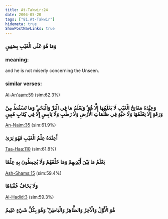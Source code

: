 ```yaml
---
title: At-Takwir:24
date: 2004-05-20
tags: ["81.At-Takwir"]
hidemeta: true 
ShowPostNavLinks: true 
---
```

### وَمَا هُوَ عَلَى الْغَيْبِ بِضَنِينٍ
### meaning: 
and he is not miserly concerning the Unseen.
### similar verses: 

[Al-An'aam:59](/6/59) (sim:62.3%)

### وَعِنْدَهُ مَفَاتِحُ الْغَيْبِ لَا يَعْلَمُهَا إِلَّا هُوَ ۚ وَيَعْلَمُ مَا فِي الْبَرِّ وَالْبَحْرِ ۚ وَمَا تَسْقُطُ مِنْ وَرَقَةٍ إِلَّا يَعْلَمُهَا وَلَا حَبَّةٍ فِي ظُلُمَاتِ الْأَرْضِ وَلَا رَطْبٍ وَلَا يَابِسٍ إِلَّا فِي كِتَابٍ مُبِينٍ

[An-Najm:35](/53/35) (sim:61.9%)

### أَعِنْدَهُ عِلْمُ الْغَيْبِ فَهُوَ يَرَىٰ

[Taa-Haa:110](/20/110) (sim:61.8%)

### يَعْلَمُ مَا بَيْنَ أَيْدِيهِمْ وَمَا خَلْفَهُمْ وَلَا يُحِيطُونَ بِهِ عِلْمًا

[Ash-Shams:15](/91/15) (sim:59.4%)

### وَلَا يَخَافُ عُقْبَاهَا

[Al-Hadid:3](/57/3) (sim:59.3%)

### هُوَ الْأَوَّلُ وَالْآخِرُ وَالظَّاهِرُ وَالْبَاطِنُ ۖ وَهُوَ بِكُلِّ شَيْءٍ عَلِيمٌ
